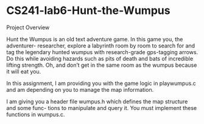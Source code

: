 # CS241-lab6-Hunt-the-Wumpus
Project Overview

Hunt the Wumpus is an old text adventure game. In this game you, the adventurer-
researcher, explore a labyrinth room by room to search for and tag the legendary hunted
wumpus with research-grade gps-tagging arrows. Do this while avoiding hazards such as pits
of death and bats of incredible lifting strength. Oh, and don’t get in the same room as the
wumpus because it will eat you.

In this assignment, I am providing you with the game logic in playwumpus.c and am
depending on you to manage the map information.

I am giving you a header file wumpus.h which defines the map structure and some func-
tions to manipulate and query it. You must implement these functions in wumpus.c.
